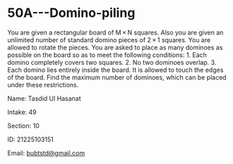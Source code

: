 # 50A---Domino-piling
You are given a rectangular board of M × N squares. Also you are given an unlimited number of standard domino pieces of 2 × 1 squares. You are allowed to rotate the pieces. You are asked to place as many dominoes as possible on the board so as to meet the following conditions:  1. Each domino completely covers two squares.  2. No two dominoes overlap.  3. Each domino lies entirely inside the board. It is allowed to touch the edges of the board.  Find the maximum number of dominoes, which can be placed under these restrictions.

Name: Tasdid Ul Hasanat

Intake: 49

Section: 10

ID: 21225103151

Email: bubtstd@gmail.com
